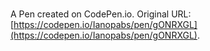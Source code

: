 # 

A Pen created on CodePen.io. Original URL: [https://codepen.io/Ianopabs/pen/gONRXGL](https://codepen.io/Ianopabs/pen/gONRXGL).

